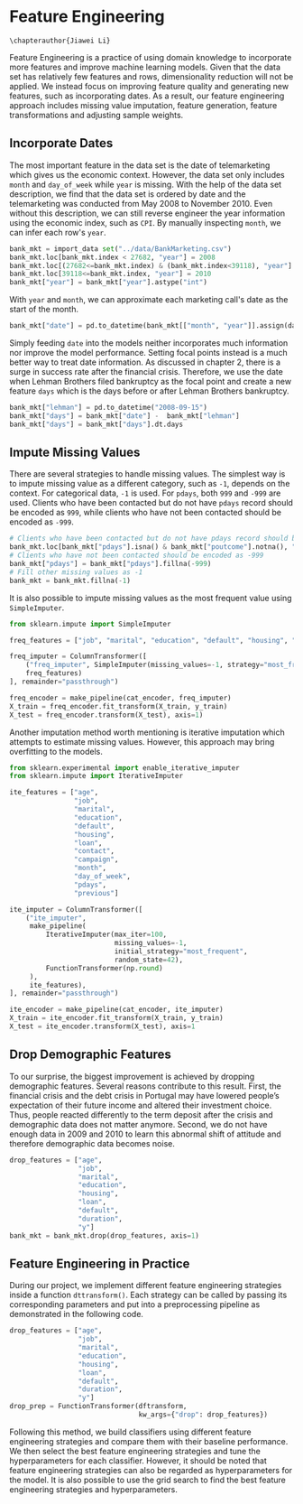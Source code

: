 # Feature Engineering
 ```{=latex}
\chapterauthor{Jiawei Li}
```

Feature Engineering is a practice of using domain knowledge to incorporate more features and improve machine learning models. Given that the data set has relatively few features and rows, dimensionality reduction will not be applied. We instead focus on improving feature quality and generating new features, such as incorporating dates. As a result, our feature engineering approach includes missing value imputation, feature generation, feature transformations and adjusting sample weights.

## Incorporate Dates

The most important feature in the data set is the date of telemarketing which gives us the economic context. However, the data set only includes `month` and `day_of_week` while `year` is missing. With the help of the data set description, we find that the data set is ordered by date and the telemarketing was conducted from May 2008 to November 2010. Even without this description, we can still reverse engineer the year information using the economic index, such as `CPI`. By manually inspecting `month`, we can infer each row's `year`.

```python
bank_mkt = import_data set("../data/BankMarketing.csv")
bank_mkt.loc[bank_mkt.index < 27682, "year"] = 2008
bank_mkt.loc[(27682<=bank_mkt.index) & (bank_mkt.index<39118), "year"] = 2009
bank_mkt.loc[39118<=bank_mkt.index, "year"] = 2010
bank_mkt["year"] = bank_mkt["year"].astype("int")
```

With `year` and `month`, we can approximate each marketing call's date as the start of the month.

```python
bank_mkt["date"] = pd.to_datetime(bank_mkt[["month", "year"]].assign(day=1))
```

Simply feeding `date` into the models neither incorporates much information nor improve the model performance. Setting focal points instead is a much better way to treat date information. As discussed in chapter 2, there is a surge in success rate after the financial crisis. Therefore, we use the date when Lehman Brothers filed bankruptcy as the focal point and create a new feature `days` which is the days before or after Lehman Brothers bankruptcy.

```python
bank_mkt["lehman"] = pd.to_datetime("2008-09-15")
bank_mkt["days"] = bank_mkt["date"] -  bank_mkt["lehman"]
bank_mkt["days"] = bank_mkt["days"].dt.days
```

## Impute Missing Values

There are several strategies to handle missing values. The simplest way is to impute missing value as a different category, such as `-1`, depends on the context. For categorical data, `-1` is used. For `pdays`, both `999` and `-999` are used. Clients who have been contacted but do not have `pdays` record should be encoded as `999`, while clients who have not been contacted should be encoded as `-999`.

```python
# Clients who have been contacted but do not have pdays record should be encoded as 999
bank_mkt.loc[bank_mkt["pdays"].isna() & bank_mkt["poutcome"].notna(), "pdays"] = 999
# Clients who have not been contacted should be encoded as -999 
bank_mkt["pdays"] = bank_mkt["pdays"].fillna(-999)
# Fill other missing values as -1
bank_mkt = bank_mkt.fillna(-1)
```

It is also possible to impute missing values as the most frequent value using `SimpleImputer`.

```python
from sklearn.impute import SimpleImputer

freq_features = ["job", "marital", "education", "default", "housing", "loan"]

freq_imputer = ColumnTransformer([
    ("freq_imputer", SimpleImputer(missing_values=-1, strategy="most_frequent"),
    freq_features)
], remainder="passthrough")

freq_encoder = make_pipeline(cat_encoder, freq_imputer)
X_train = freq_encoder.fit_transform(X_train, y_train)
X_test = freq_encoder.transform(X_test), axis=1)
```

Another imputation method worth mentioning is iterative imputation which attempts to estimate missing values. However, this approach may bring overfitting to the models.

```python
from sklearn.experimental import enable_iterative_imputer
from sklearn.impute import IterativeImputer

ite_features = ["age", 
                "job", 
                "marital", 
                "education", 
                "default", 
                "housing", 
                "loan", 
                "contact", 
                "campaign", 
                "month", 
                "day_of_week", 
                "pdays", 
                "previous"]

ite_imputer = ColumnTransformer([
    ("ite_imputer",
     make_pipeline(
         IterativeImputer(max_iter=100,
                          missing_values=-1,
                          initial_strategy="most_frequent",
                          random_state=42),
         FunctionTransformer(np.round)
     ),
     ite_features),
], remainder="passthrough")

ite_encoder = make_pipeline(cat_encoder, ite_imputer)
X_train = ite_encoder.fit_transform(X_train, y_train)
X_test = ite_encoder.transform(X_test), axis=1
```

## Drop Demographic Features
To our surprise, the biggest improvement is achieved by dropping demographic features. Several reasons contribute to this result. First, the financial crisis and the debt crisis in Portugal may have lowered people’s expectation of their future income and altered their investment choice. Thus, people reacted differently to the term deposit after the crisis and demographic data does not matter anymore. Second, we do not have enough data in 2009 and 2010 to learn this abnormal shift of attitude and therefore demographic data becomes noise.

```python
drop_features = ["age",
                 "job",
                 "marital",
                 "education",
                 "housing",
                 "loan",
                 "default",
                 "duration",
                 "y"]
bank_mkt = bank_mkt.drop(drop_features, axis=1)
```

## Feature Engineering in Practice
During our project, we implement different feature engineering strategies inside a function `dttransform()`. Each strategy can be called by passing its corresponding parameters and put into a preprocessing pipeline as demonstrated in the following code.

```python
drop_features = ["age",
                 "job",
                 "marital",
                 "education",
                 "housing",
                 "loan",
                 "default",
                 "duration",
                 "y"]
drop_prep = FunctionTransformer(dftransform, 
                                kw_args={"drop": drop_features})
```

Following this method, we build classifiers using different feature engineering strategies and compare them with their baseline performance. We then select the best feature engineering strategies and tune the hyperparameters for each classifier. However, it should be noted that feature engineering strategies can also be regarded as hyperparameters for the model. It is also possible to use the grid search to find the best feature engineering strategies and hyperparameters.
